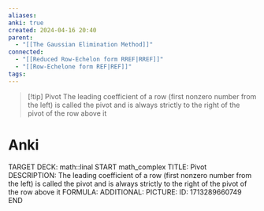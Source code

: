 ```yaml
---
aliases: 
anki: true
created: 2024-04-16 20:40
parent:
  - "[[The Gaussian Elimination Method]]"
connected:
  - "[[Reduced Row-Echelon form RREF|RREF]]"
  - "[[Row-Echelone form REF|REF]]"
tags:
---
```


> [!tip] Pivot
The leading coefficient of a row (first nonzero number from the left) is called the pivot and is always strictly to the right of the pivot of the row above it

# Anki
TARGET DECK: math::linal
START
math_complex
TITLE: Pivot
DESCRIPTION: The leading coefficient of a row (first nonzero number from the left) is called the pivot and is always strictly to the right of the pivot of the row above it
FORMULA: 
ADDITIONAL:
PICTURE:
ID: 1713289660749
END